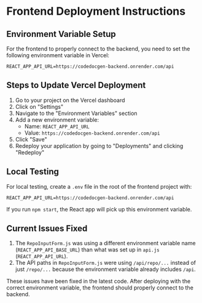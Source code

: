 # Frontend Deployment Instructions

## Environment Variable Setup

For the frontend to properly connect to the backend, you need to set the following environment variable in Vercel:

```
REACT_APP_API_URL=https://codedocgen-backend.onrender.com/api
```

## Steps to Update Vercel Deployment

1. Go to your project on the Vercel dashboard
2. Click on "Settings"
3. Navigate to the "Environment Variables" section
4. Add a new environment variable:
   - Name: `REACT_APP_API_URL`
   - Value: `https://codedocgen-backend.onrender.com/api`
5. Click "Save"
6. Redeploy your application by going to "Deployments" and clicking "Redeploy"

## Local Testing

For local testing, create a `.env` file in the root of the frontend project with:

```
REACT_APP_API_URL=https://codedocgen-backend.onrender.com/api
```

If you run `npm start`, the React app will pick up this environment variable.

## Current Issues Fixed

1. The `RepoInputForm.js` was using a different environment variable name (`REACT_APP_API_BASE_URL`) than what was set up in `api.js` (`REACT_APP_API_URL`).
2. The API paths in `RepoInputForm.js` were using `/api/repo/...` instead of just `/repo/...` because the environment variable already includes `/api`.

These issues have been fixed in the latest code. After deploying with the correct environment variable, the frontend should properly connect to the backend. 